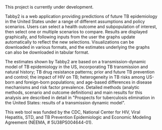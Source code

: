 This project is currently under development.

Tabby2 is a web application providing predictions of future TB
epidemiology in the United States under a range of different assumptions
and policy scenarios. Users can select a health outcome and
subpopulation of interest, then select one or multiple scenarios to
compare. Results are displayed graphically, and following inputs from
the user the graphs update automatically to reflect the new selections.
Visualizations can be downloaded in various formats, and the estimates
underlying the graphs can also be downloaded in tabular format.

The estimates shown by Tabby2 are based on a transmission-dynamic model
of TB epidemiology in the US, incorporating TB transmission and natural
history; TB drug resistance patterns; prior and future TB prevention and
control; the impact of HIV on TB; heterogeneity in TB risks among
US-born and foreign-born populations; and age-based differences in
disease mechanisms and risk factor prevalence. Detailed methods
(analytic methods, scenario and outcome definitions) and main results
for this analysis are described in detail in "Prospects for tuberculosis
elimination in the United States: results of a transmission dynamic
model".

This web tool was funded by the CDC, National Center for
HIV, Viral Hepatitis, STD, and TB Prevention Epidemiologic and Economic
Modeling Agreement (NEEMA, \# 5U38PS004644-01).
